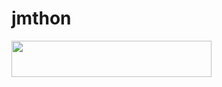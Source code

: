 # jmthon

<p align="left"><a href="https://heroku.com/deploy?template=https://github.com/pkfjfj/JMTHON-PACK"> <img src="https://img.shields.io/badge/Deploy%20To%20Heroku-purple?style=for-the-badge&logo=heroku" width="320" height="58.45"/></a></p>
